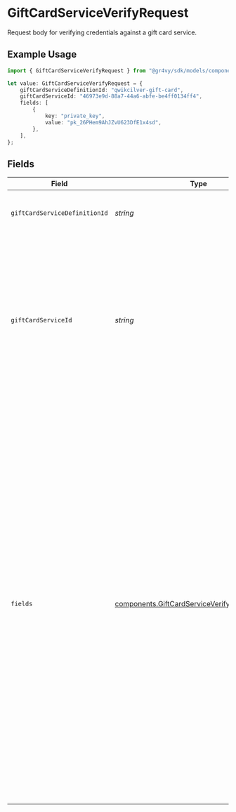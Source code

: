 # GiftCardServiceVerifyRequest

Request body for verifying credentials against a gift card service.

## Example Usage

```typescript
import { GiftCardServiceVerifyRequest } from "@gr4vy/sdk/models/components";

let value: GiftCardServiceVerifyRequest = {
    giftCardServiceDefinitionId: "qwikcilver-gift-card",
    giftCardServiceId: "46973e9d-88a7-44a6-abfe-be4ff0134ff4",
    fields: [
        {
            key: "private_key",
            value: "pk_26PHem9AhJZvU623DfE1x4sd",
        },
    ],
};
```

## Fields

| Field                                                                                                                                                                                                                                                                                                                                                                                                                                                                    | Type                                                                                                                                                                                                                                                                                                                                                                                                                                                                     | Required                                                                                                                                                                                                                                                                                                                                                                                                                                                                 | Description                                                                                                                                                                                                                                                                                                                                                                                                                                                              | Example                                                                                                                                                                                                                                                                                                                                                                                                                                                                  |
| ------------------------------------------------------------------------------------------------------------------------------------------------------------------------------------------------------------------------------------------------------------------------------------------------------------------------------------------------------------------------------------------------------------------------------------------------------------------------ | ------------------------------------------------------------------------------------------------------------------------------------------------------------------------------------------------------------------------------------------------------------------------------------------------------------------------------------------------------------------------------------------------------------------------------------------------------------------------ | ------------------------------------------------------------------------------------------------------------------------------------------------------------------------------------------------------------------------------------------------------------------------------------------------------------------------------------------------------------------------------------------------------------------------------------------------------------------------ | ------------------------------------------------------------------------------------------------------------------------------------------------------------------------------------------------------------------------------------------------------------------------------------------------------------------------------------------------------------------------------------------------------------------------------------------------------------------------ | ------------------------------------------------------------------------------------------------------------------------------------------------------------------------------------------------------------------------------------------------------------------------------------------------------------------------------------------------------------------------------------------------------------------------------------------------------------------------ |
| `giftCardServiceDefinitionId`                                                                                                                                                                                                                                                                                                                                                                                                                                            | *string*                                                                                                                                                                                                                                                                                                                                                                                                                                                                 | :heavy_check_mark:                                                                                                                                                                                                                                                                                                                                                                                                                                                       | The ID of the gift card service to use.                                                                                                                                                                                                                                                                                                                                                                                                                                  | qwikcilver-gift-card                                                                                                                                                                                                                                                                                                                                                                                                                                                     |
| `giftCardServiceId`                                                                                                                                                                                                                                                                                                                                                                                                                                                      | *string*                                                                                                                                                                                                                                                                                                                                                                                                                                                                 | :heavy_minus_sign:                                                                                                                                                                                                                                                                                                                                                                                                                                                       | The ID of the gift card service. Required if sending a partial set of<br/>credentials in the `fields` property. This will merge the provided<br/>fields with those already on the service.                                                                                                                                                                                                                                                                               | 46973e9d-88a7-44a6-abfe-be4ff0134ff4                                                                                                                                                                                                                                                                                                                                                                                                                                     |
| `fields`                                                                                                                                                                                                                                                                                                                                                                                                                                                                 | [components.GiftCardServiceVerifyRequestFields](../../models/components/giftcardserviceverifyrequestfields.md)[]                                                                                                                                                                                                                                                                                                                                                         | :heavy_check_mark:                                                                                                                                                                                                                                                                                                                                                                                                                                                       | A list of fields where each field is a key-value pair that represents a defined field in the definition of the service. You are not required to send the full list of fields if the credentials for the service are already stored.<br/>For example, if your credentials for `qwikcilver-gift-card` are stored and you only provide a `secret_key` in the request, it will override the stored `secret_key` and verify the resulting set of credentials against the service. |                                                                                                                                                                                                                                                                                                                                                                                                                                                                          |